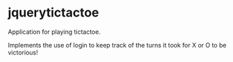 # jquerytictactoe

Application for playing tictactoe. 

Implements the use of login to keep track of the turns it took for X or O to be victorious!
